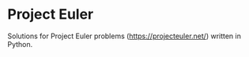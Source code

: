 # Project Euler
Solutions for Project Euler problems (https://projecteuler.net/) written in Python.
